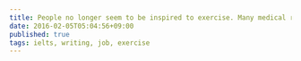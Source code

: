 ```yaml
---
title: People no longer seem to be inspired to exercise. Many medical researchers are becoming more concerned about the physical state of the general public. as the number of people who exercise continues to go down. Mention some reasons why this is occurring and give tips on how to motivate people to exercise
date: 2016-02-05T05:04:56+09:00
published: true
tags: ielts, writing, job, exercise
---
```




